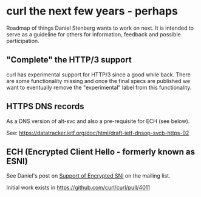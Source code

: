 # curl the next few years - perhaps

Roadmap of things Daniel Stenberg wants to work on next. It is intended to
serve as a guideline for others for information, feedback and possible
participation.

## "Complete" the HTTP/3 support

curl has experimental support for HTTP/3 since a good while back. There are
some functionality missing and once the final specs are published we want to
eventually remove the "experimental" label from this functionality.

## HTTPS DNS records

As a DNS version of alt-svc and also a pre-requisite for ECH (see below).

See: https://datatracker.ietf.org/doc/html/draft-ietf-dnsop-svcb-https-02

## ECH (Encrypted Client Hello - formerly known as ESNI)

 See Daniel's post on [Support of Encrypted
 SNI](https://curl.se/mail/lib-2019-03/0000.html) on the mailing list.

 Initial work exists in https://github.com/curl/curl/pull/4011

